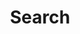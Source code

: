 ---
title: "Search"
slug: "search"
layout: "search"
outputs:
    - html
    - json
menu:
  main:
    weight: -60
    params: 
      icon: search
---